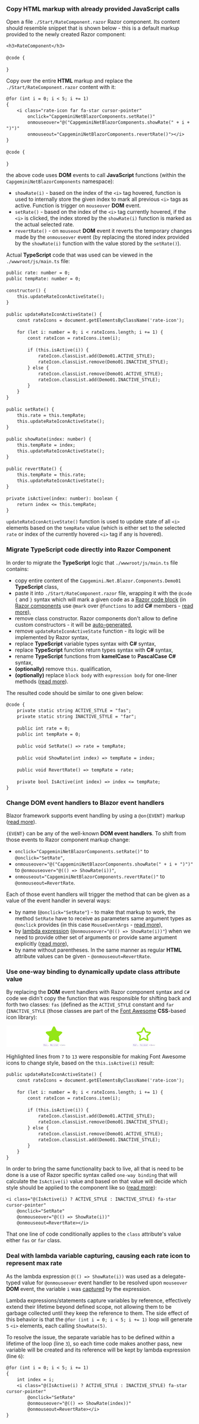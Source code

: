 ### Copy HTML markup with already provided JavaScript calls

Open a file `./Start/RateComponent.razor` Razor component. Its content should resemble snippet that is shown below - this is a default markup provided to the newly created Razor component:

```
<h3>RateComponent</h3>

@code {

}
```

Copy over the entire **HTML** markup and replace the `./Start/RateComponent.razor` content with it:

```
@for (int i = 0; i < 5; i += 1)
{
    <i class="rate-icon far fa-star cursor-pointer"
        onclick="CapgeminiNetBlazorComponents.setRate()"
        onmouseover="@("CapgeminiNetBlazorComponents.showRate(" + i + ")")"
        onmouseout="CapgeminiNetBlazorComponents.revertRate()"></i>
}

@code {

}
```

the above code uses **DOM** events to call **JavaScript** functions (within the `CapgeminiNetBlazorComponents` namespace):


- `showRate(i)` - based on the index of the `<i>` tag hovered, function is used to internally store the given index to mark all previous `<i>` tags as active. Function is trigger on `mouseover` **DOM** event.
- `setRate()` - based on the index of the `<i>` tag currently hovered, if the `<i>` is clicked, the index stored by the `showRate(i)` function is marked as the actual selected rate.
- `revertRate()` - on `mouseout` **DOM** event it reverts the temporary changes made by the `onmouseover` event (by replacing the stored index provided by the `showRate(i)` function with the value stored by the `setRate()`).

Actual **TypeScript** code that was used can be viewed in the `./wwwroot/js/main.ts` file:

```
public rate: number = 0;
public tempRate: number = 0;

constructor() {
	this.updateRateIconActiveState();
}

public updateRateIconActiveState() {
	const rateIcons = document.getElementsByClassName('rate-icon');

	for (let i: number = 0; i < rateIcons.length; i += 1) {
		const rateIcon = rateIcons.item(i);

		if (this.isActive(i)) {
			rateIcon.classList.add(Demo01.ACTIVE_STYLE);
			rateIcon.classList.remove(Demo01.INACTIVE_STYLE);
		} else {
			rateIcon.classList.remove(Demo01.ACTIVE_STYLE);
			rateIcon.classList.add(Demo01.INACTIVE_STYLE);
		}
	}
}

public setRate() {
	this.rate = this.tempRate;
	this.updateRateIconActiveState();
}

public showRate(index: number) {
	this.tempRate = index;
	this.updateRateIconActiveState();
}

public revertRate() {
	this.tempRate = this.rate;
	this.updateRateIconActiveState();
}

private isActive(index: number): boolean {
	return index <= this.tempRate;
}
```

`updateRateIconActiveState()` function is used to update state of all `<i>` elements based on the `tempRate` value (which is either set to the selected `rate` or index of the currently hovered `<i>` tag if any is hovered).

### Migrate TypeScript code directly into Razor Component

In order to migrate the **TypeScript** logic that `./wwwroot/js/main.ts` file contains:

- copy entire content of the `Capgemini.Net.Blazor.Components.Demo01` **TypeScript** class,
- paste it into `./Start/RateComponent.razor` file, wrapping it with the `@code {` and `}` syntax which will mark a given code as a [Razor code block](https://docs.microsoft.com/en-us/aspnet/core/mvc/views/razor?view=aspnetcore-5.0#no-locrazor-mark-blocks) (in [Razor components](https://docs.microsoft.com/en-us/aspnet/core/blazor/components/?view=aspnetcore-5.0) use `@mark` over `@functions` to add **C#** members - [read more](https://docs.microsoft.com/en-us/aspnet/core/blazor/components/?view=aspnetcore-5.0)),
- remove class constructor. Razor components don't allow to define custom constructors - it will be [auto-generated](https://docs.microsoft.com/en-us/aspnet/core/mvc/views/razor?view=aspnetcore-5.0#inspect-the-no-locrazor-c-class-generated-for-a-view),
- remove `updateRateIconActiveState` function - its logic will be implemented by Razor syntax,
- replace **TypeScript** variable types syntax with **C#** syntax,
- replace **TypeScript** function return types syntax with **C#** syntax,
- rename **TypeScript** functions from **kamelCase** to **PascalCase** **C#** syntax,
- **__(optionally)__** remove `this.` qualification,
- **__(optionally)__** replace `block body` with `expression body` for one-liner methods ([read more](https://docs.microsoft.com/en-us/dotnet/csharp/programming-guide/statements-expressions-operators/expression-bodied-members)).

The resulted code should be similar to one given below:

```
@code {
    private static string ACTIVE_STYLE = "fas";
    private static string INACTIVE_STYLE = "far";

    public int rate = 0;
    public int tempRate = 0;

    public void SetRate() => rate = tempRate;

    public void ShowRate(int index) => tempRate = index;

    public void RevertRate() => tempRate = rate;

    private bool IsActive(int index) => index <= tempRate;
}
```

### Change DOM event handlers to Blazor event handlers

Blazor framework supports event handling by using a `@on{EVENT}` markup ([read more](https://docs.microsoft.com/en-us/aspnet/core/mvc/views/razor?view=aspnetcore-5.0#onevent)).

`{EVENT}` can be any of the well-known **DOM event handlers**. To shift from those events to Razor component markup change:

- `onclick="CapgeminiNetBlazorComponents.setRate()"` to `@onclick="SetRate"`,
- `onmouseover="@("CapgeminiNetBlazorComponents.showRate(" + i + ")")"` to `@onmouseover="@(() => ShowRate(i))"`,
- `onmouseout="CapgeminiNetBlazorComponents.revertRate()"` to `@onmouseout=RevertRate`.

Each of those event handlers will trigger the method that can be given as a value of the event handler in several ways:


- by name (`@onclick="SetRate"`) - to make that markup to work, the method `SetRate` have to receive as parameters same argument types as `@onclick` provides (in this case `MouseEventArgs` - [read more](https://docs.microsoft.com/en-us/aspnet/core/blazor/components/event-handling?view=aspnetcore-5.0#event-argument-types)),
- by [lambda expression](https://docs.microsoft.com/en-us/dotnet/csharp/language-reference/operators/lambda-expressions) (`@onmouseover="@(() => ShowRate(i))"`) when we need to provide other set of arguments or provide same argument explicitly ([read more](https://docs.microsoft.com/en-us/aspnet/core/blazor/components/event-handling?view=aspnetcore-5.0#lambda-expressions)),
- by name without parentheses. In the same manner as regular **HTML** attribute values can be given - `@onmouseout=RevertRate`.

### Use one-way binding to dynamically update class attribute value

By replacing the **DOM** event handlers with Razor component syntax and `C#` code we didn't copy the function that was responsible for shifting back and forth two classes: `fas` (defined as the `ACTIVE_STYLE` constant and `far` (`INACTIVE_STYLE` (those classes are part of the [Font Awesome](https://fontawesome.com) **CSS**-based icon library):

![](https://github.com/PWrGitHub194238/Capgemini.NET/blob/master/Blazor/Overview/README/01/img/1.jpg)

Highlighted lines from `7` to `13` were responsible for making Font Awesome icons to change style, based on the `this.isActive(i)` result:

```
public updateRateIconActiveState() {
    const rateIcons = document.getElementsByClassName('rate-icon');

    for (let i: number = 0; i < rateIcons.length; i += 1) {
        const rateIcon = rateIcons.item(i);

        if (this.isActive(i)) {
            rateIcon.classList.add(Demo01.ACTIVE_STYLE);
            rateIcon.classList.remove(Demo01.INACTIVE_STYLE);
        } else {
            rateIcon.classList.remove(Demo01.ACTIVE_STYLE);
            rateIcon.classList.add(Demo01.INACTIVE_STYLE);
        }
    }
}
```

In order to bring the same functionality back to live, all that is need to be done is a use of Razor specific syntax called `one-way binding` that will calculate the `IsActive(i)` value and based on that value will decide which style should be applied to the component like so ([read more](https://blazor-university.com/components/one-way-binding)):

```
<i class="@(IsActive(i) ? ACTIVE_STYLE : INACTIVE_STYLE) fa-star cursor-pointer"
    @onclick="SetRate"
    @onmouseover="@(() => ShowRate(i))"
    @onmouseout=RevertRate></i>
```

That one line of code conditionally applies to the `class` attribute's value either `fas` or `far` class.

### Deal with lambda variable capturing, causing each rate icon to represent max rate

As the lambda expression `@(() => ShowRate(i))` was used as a delegate-typed value for `@onmouseover` event handler to be resolved upon `mouseover` **DOM** event, the variable `i` was [captured](https://docs.microsoft.com/en-us/dotnet/csharp/language-reference/operators/lambda-expressions#capture-of-outer-variables-and-variable-scope-in-lambda-expressions) by the expression.

Lambda expressions/statements capture variables by reference, effectively extend their lifetime beyond defined scope, not allowing them to be garbage collected until they keep the reference to them. The side effect of this behavior is that the `@for (int i = 0; i < 5; i += 1)` loop will generate `5` `<i>` elements, each calling `ShowRate(5)`.

To resolve the issue, the separate variable has to be defined within a lifetime of the loop (line `3`), so each time code makes another pass,  new variable will be created and its reference will be kept by lambda expression (line `6`):

```
@for (int i = 0; i < 5; i += 1)
{
    int index = i;
    <i class="@(IsActive(i) ? ACTIVE_STYLE : INACTIVE_STYLE) fa-star cursor-pointer"
        @onclick="SetRate"
        @onmouseover="@(() => ShowRate(index))"
        @onmouseout=RevertRate></i>
}
```